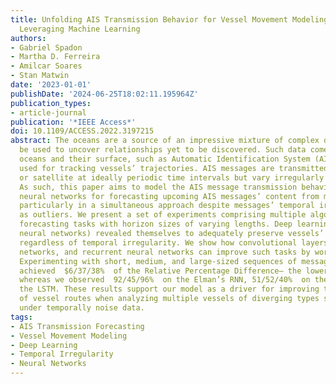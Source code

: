 ```yaml
---
title: Unfolding AIS Transmission Behavior for Vessel Movement Modeling on Noisy Data
  Leveraging Machine Learning
authors:
- Gabriel Spadon
- Martha D. Ferreira
- Amilcar Soares
- Stan Matwin
date: '2023-01-01'
publishDate: '2024-06-25T18:02:11.195964Z'
publication_types:
- article-journal
publication: '*IEEE Access*'
doi: 10.1109/ACCESS.2022.3197215
abstract: The oceans are a source of an impressive mixture of complex data that could
  be used to uncover relationships yet to be discovered. Such data comes from the
  oceans and their surface, such as Automatic Identification System (AIS) messages
  used for tracking vessels’ trajectories. AIS messages are transmitted over radio
  or satellite at ideally periodic time intervals but vary irregularly over time.
  As such, this paper aims to model the AIS message transmission behavior through
  neural networks for forecasting upcoming AIS messages’ content from multiple vessels,
  particularly in a simultaneous approach despite messages’ temporal irregularities
  as outliers. We present a set of experiments comprising multiple algorithms for
  forecasting tasks with horizon sizes of varying lengths. Deep learning models (e.g.,
  neural networks) revealed themselves to adequately preserve vessels’ spatial awareness
  regardless of temporal irregularity. We show how convolutional layers, feed-forward
  networks, and recurrent neural networks can improve such tasks by working together.
  Experimenting with short, medium, and large-sized sequences of messages, our model
  achieved  $6/37/38%  of the Relative Percentage Difference– the lower, the better,
  whereas we observed  92/45/96%  on the Elman’s RNN, 51/52/40%  on the GRU, and  129/98/61%  on
  the LSTM. These results support our model as a driver for improving the prediction
  of vessel routes when analyzing multiple vessels of diverging types simultaneously
  under temporally noise data.
tags:
- AIS Transmission Forecasting
- Vessel Movement Modeling
- Deep Learning
- Temporal Irregularity
- Neural Networks
---
```

